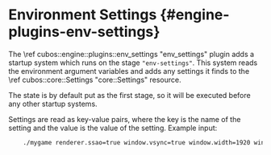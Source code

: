 # Environment Settings {#engine-plugins-env-settings}

The \ref cubos::engine::plugins::env_settings "env_settings" plugin adds a
startup system which runs on the stage `"env-settings"`. This system reads
the environment argument variables and adds any settings it finds to the \ref
cubos::core::Settings "core::Settings" resource.

The state is by default put as the first stage, so it will be executed before
any other startup systems.

Settings are read as key-value pairs, where the key is the name of the setting
and the value is the value of the setting. Example input:

```bash
    ./mygame renderer.ssao=true window.vsync=true window.width=1920 window.height=1080
```

